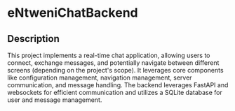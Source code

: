 # eNtweniChatBackend

## Description

This project implements a real-time chat application, allowing users to connect, exchange messages, and potentially navigate between different screens (depending on the project's scope). It leverages core components like configuration management, navigation management, server communication, and message handling. The backend leverages FastAPI and websockets for efficient communication and utilizes a SQLite database for user and message management.
